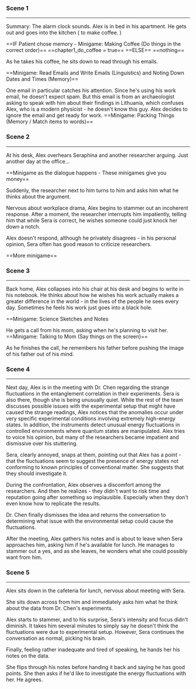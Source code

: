 ### Scene 1
---
Summary:
The alarm clock sounds. Alex is in bed in his apartment. He gets out and goes into the kitchen ( to make coffee. )

==IF Patient chose memory - Minigame: Making Coffee (Do things in the correct order)==
	==chapter1_do_coffee = true==
==ELSE==
	 ==nothing==

As he takes his coffee, he sits down to read through his emails. 

==Minigame: Read Emails and Write Emails (Linguistics) and Noting Down Dates and Times (Memory)== 

One email in particular catches his attention. Since he's using his work email, he doesn't expect spam. But this email is from an archaeologist asking to speak with him about their findings in Lithuania, which confuses Alex, who is a modern physicist - he doesn't know this guy. Alex decides to ignore the email and get ready for work. ==Minigame: Packing Things (Memory / Match items to words)== 

### Scene 2
---
At his desk, Alex overhears Seraphina and another researcher arguing. Just another day at the office... 

==Minigame as the dialogue happens - These minigames give you money==

Suddenly, the researcher next to him turns to him and asks him what he thinks about the argument.

Nervous about workplace drama, Alex begins to stammer out an incoherent response. After a moment, the researcher interrupts him impatiently, telling him that while Sera is correct, he wishes someone could just knock her down a notch.

Alex doesn't respond, although he privately disagrees - in his personal opinion, Sera often has good reason to criticize researchers.

==More minigame==

### Scene 3
---
Back home, Alex collapses into his chair at his desk and begins to write in his notebook. He thinks about how he wishes his work actually makes a greater difference in the world - in the lives of the people he sees every day. Sometimes he feels his work just goes into a black hole.

==Minigame: Science Sketches and Notes

He gets a call from his mom, asking when he's planning to visit her. ==Minigame: Talking to Mom (Say things on the screen)==

As he finishes the call, he remembers his father before pushing the image of his father out of his mind.

### Scene 4
---
Next day, Alex is in the meeting with Dr. Chen regarding the strange fluctuations in the entanglement correlation in their experiments. Sera is also there, though she is being unusually quiet. While the rest of the team discusses possible issues with the experimental setup that might have caused the strange readings, Alex notices that the anomalies occur under very specific experimental conditions involving extremely high-energy states. In addition, the instruments detect unusual energy fluctuations in controlled environments where quantum states are manipulated. Alex tries to voice his opinion, but many of the researchers became impatient and dismissive over his stuttering.

Sera, clearly annoyed, snaps at them, pointing out that Alex has a point - that the fluctuations seem to suggest the presence of energy states not conforming to known principles of conventional matter. She suggests that they should investigate it.

During the confrontation, Alex observes a discomfort among the researchers. And then he realizes - they didn't want to risk time and reputation going after something so implausible. Especially when they don't even know how to replicate the results.

Dr. Chen finally dismisses the idea and returns the conversation to determining what issue with the environmental setup could cause the fluctuations.

After the meeting, Alex gathers his notes and is about to leave when Sera approaches him, asking him if he's available for lunch. He manages to stammer out a yes, and as she leaves, he wonders what she could possibly want from him.

### Scene 5
---
Alex sits down in the cafeteria for lunch, nervous about meeting with Sera.

She sits down across from him and immediately asks him what he think about the data from Dr. Chen's experiments.

Alex starts to stammer, and to his surprise, Sera's intensity and focus didn't diminish. It takes him several minutes to simply say he doesn't think the fluctuations were due to experimental setup. However, Sera continues the conversation as normal, picking his brain.

Finally, feeling rather inadequate and tired of speaking, he hands her his notes on the data.

She flips through his notes before handing it back and saying he has good points. She then asks if he'd like to investigate the energy fluctuations with her. He agrees.

